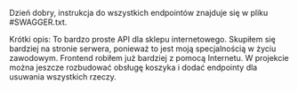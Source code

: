 Dzień dobry, instrukcja do wszystkich endpointów znajduje się w pliku #SWAGGER.txt.

Krótki opis:
To bardzo proste API dla sklepu internetowego. Skupiłem się bardziej na stronie serwera, ponieważ to jest moją specjalnością w życiu zawodowym. Frontend robiłem już bardziej z pomocą Internetu.
W projekcie można jeszcze rozbudować obsługę koszyka i dodać endpointy dla usuwania wszystkich rzeczy.